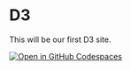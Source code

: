 # D3

This will be our first D3 site.

[![Open in GitHub Codespaces](https://img.shields.io/badge/Open%20in-GitHub%20Codespaces-blue?logo=github)](https://github.com/cocteau/D3/codespaces)
